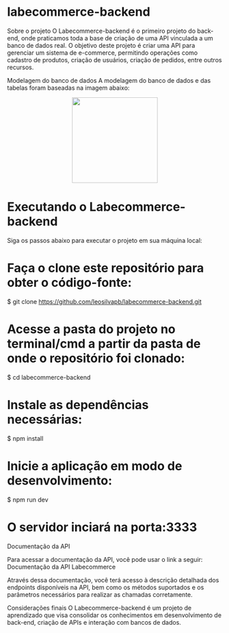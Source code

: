 # labecommerce-backend

Sobre o projeto
O Labecommerce-backend é o primeiro projeto do back-end, onde praticamos toda a base de criação de uma API vinculada a um banco de dados real. O objetivo deste projeto é criar uma API para gerenciar um sistema de e-commerce, permitindo operações como cadastro de produtos, criação de usuários, criação de pedidos, entre outros recursos.

Modelagem do banco de dados
A modelagem do banco de dados e das tabelas foram baseadas na imagem abaixo:

<p align="center">
  <img src="https://user-images.githubusercontent.com/29845719/241974620-b446bbb0-bc9c-42d9-be04-b9ce1d605bd4.png" width="200" />
</p>


# Executando o Labecommerce-backend
Siga os passos abaixo para executar o projeto em sua máquina local:

# Faça o clone este repositório para obter o código-fonte:
$ git clone https://github.com/leosilvapb/labecommerce-backend.git


# Acesse a pasta do projeto no terminal/cmd a partir da pasta de onde o repositório foi clonado:
$ cd labecommerce-backend

# Instale as dependências necessárias:
$ npm install

# Inicie a aplicação em modo de desenvolvimento:
$ npm run dev

# O servidor inciará na porta:3333

Documentação da API

Para acessar a documentação da API, você pode usar o link a seguir:
Documentação da API Labecommerce

Através dessa documentação, você terá acesso à descrição detalhada dos endpoints disponíveis na API, bem como os métodos suportados e os parâmetros necessários para realizar as chamadas corretamente.

Considerações finais
O Labecommerce-backend é um projeto de aprendizado que visa consolidar os conhecimentos em desenvolvimento de back-end, criação de APIs e interação com bancos de dados.
